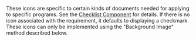 These icons are specific to certain kinds of documents needed for applying to specific programs. See the [Checklist Component](/checklist) for details. If there is no icon associated with the requirement, it defaults to displaying a checkmark. These icons can only be implemented using the "Background Image" method described below.